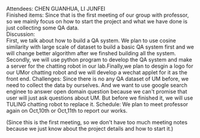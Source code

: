 Attendees: CHEN GUANHUA, LI JUNFEI  
Finished items: 
Since that is the first meeting of our group with professor, so we mainly focus on how to start the project and what we have done is just
collecting some QA data.  
Discussion:   
First, we talk about how to build a QA system. We plan to use cosine similarity with large scale of dataset to build a basic QA system first and we will change better algorithm after we finshed building all the system. Secondly, we will use python program to develop the QA system and make a server for the chatting robot in our lab.Finally,we plan to desgin a logo for our UMor chatting robot and we will develop a wechat applet for it as the front end.
Challenges: 
Since there is no any QA dataset of UM before, we need to collect the data by ourselves. And we want to use google search enginee to answer open domain question because we can't promise that user will just ask questions about UM. But before we finished it, we will use TULING chatting robot to replace it. 
Schedule: We plan to meet professor again on Oct,10th or Oct,11th to report our works.

(Since this is the first meeting, so we don't have too much meeting notes because we just know about the project details and how to start it.)
